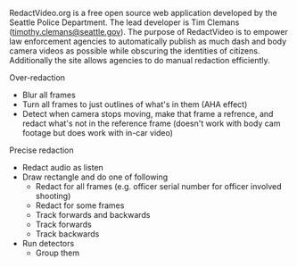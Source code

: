 RedactVideo.org is a free open source web application developed by the Seattle Police Department. The lead developer is 
Tim Clemans (timothy.clemans@seattle.gov). The purpose of RedactVideo is to empower law enforcement agencies to automatically publish as much dash and body camera videos as possible while obscuring the identities of citizens. Additionally the site allows agencies to do manual redaction efficiently. 

Over-redaction

* Blur all frames
* Turn all frames to just outlines of what's in them (AHA effect)
* Detect when camera stops  moving, make that frame a refrence, and redact what's not in the reference frame (doesn't work with body cam footage but does work with in-car video)

Precise redaction

* Redact audio as listen
* Draw rectangle and do one of following
  * Redact for all frames (e.g. officer serial number for officer involved shooting)
  * Redact for some frames
  * Track forwards and backwards
  * Track forwards
  * Track backwards
* Run detectors
  * Group them 

  


